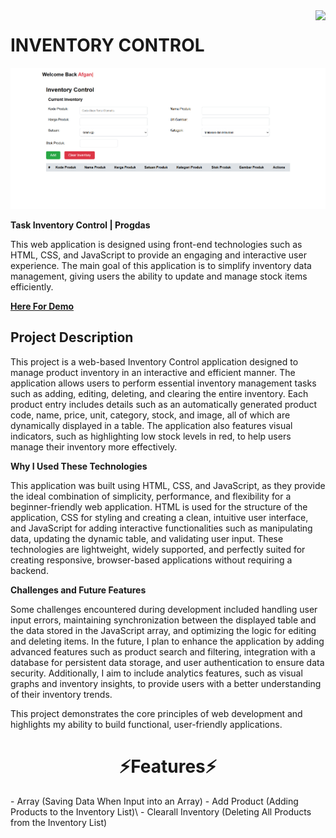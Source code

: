 <img align="right" src="https://visitor-badge.laobi.icu/badge?page_id=Afganirwansyahhidayat" /> 

# INVENTORY CONTROL
![Inventory Control Page](https://github.com/Afganirwansyahhidayat/inventory-control/blob/main/Inventory-Control/Screenshot/Screenshot%202024-12-10%20064309.png?raw=true)

**Task Inventory Control | Progdas**

This web application is designed using front-end technologies such as HTML, CSS, and JavaScript to provide an engaging and interactive user experience. The main goal of this application is to simplify inventory data management, giving users the ability to update and manage stock items efficiently.

**[Here For Demo](https://animated-petalite-bard.glitch.me/Inventory-Control/)**

<h2>Project Description</h2>

This project is a web-based Inventory Control application designed to manage product inventory in an interactive and efficient manner. The application allows users to perform essential inventory management tasks such as adding, editing, deleting, and clearing the entire inventory. Each product entry includes details such as an automatically generated product code, name, price, unit, category, stock, and image, all of which are dynamically displayed in a table. The application also features visual indicators, such as highlighting low stock levels in red, to help users manage their inventory more effectively.

**Why I Used These Technologies**

This application was built using HTML, CSS, and JavaScript, as they provide the ideal combination of simplicity, performance, and flexibility for a beginner-friendly web application. HTML is used for the structure of the application, CSS for styling and creating a clean, intuitive user interface, and JavaScript for adding interactive functionalities such as manipulating data, updating the dynamic table, and validating user input. These technologies are lightweight, widely supported, and perfectly suited for creating responsive, browser-based applications without requiring a backend.

**Challenges and Future Features**

Some challenges encountered during development included handling user input errors, maintaining synchronization between the displayed table and the data stored in the JavaScript array, and optimizing the logic for editing and deleting items. In the future, I plan to enhance the application by adding advanced features such as product search and filtering, integration with a database for persistent data storage, and user authentication to ensure data security. Additionally, I aim to include analytics features, such as visual graphs and inventory insights, to provide users with a better understanding of their inventory trends.

This project demonstrates the core principles of web development and highlights my ability to build functional, user-friendly applications.

<h1 align="center">⚡Features⚡</h1>
 - Array (Saving Data When Input into an Array)
 - Add Product (Adding Products to the Inventory List)\
 - Clearall Inventory (Deleting All Products from the Inventory List)
 
